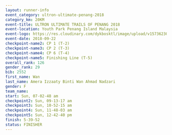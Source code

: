 ```yaml
---
layout: runner-info 
event_category: ultron-ultimate-penang-2018 
category_km: 20KM 
event-title: ULTRON ULTIMATE TRAILS OF PENANG 2018 
event-location: Youth Park Penang Island Malaysia 
event-logo: https://res.cloudinary.com/dykbosktl/image/upload/v1573623002/Logo/ULTRO_2018_LOGO_btp5xw.jpg 
event-date: 2018-09-22 
checkpoint-name2: CP 1 (T-2) 
checkpoint-name3: CP 2 (T-3) 
checkpoint-name4: CP 6 (T-4) 
checkpoint-name5: Finishing Line (T-5) 
overall_rank: 126
gender_rank: 29
bib: 2552
first_name: Wan
last_name: Amera Izzaaty Binti Wan Ahmad Nadzari
gender: F
team_name: 
start: Sun, 07-02-48 am
checkpoint2: Sun, 09-13-17 am
checkpoint3: Sun, 10-52-15 am
checkpoint4: Sun, 11-48-03 am
checkpoint5: Sun, 12-42-40 pm
finish: 5-39-52
status: FINISHER
---
```


